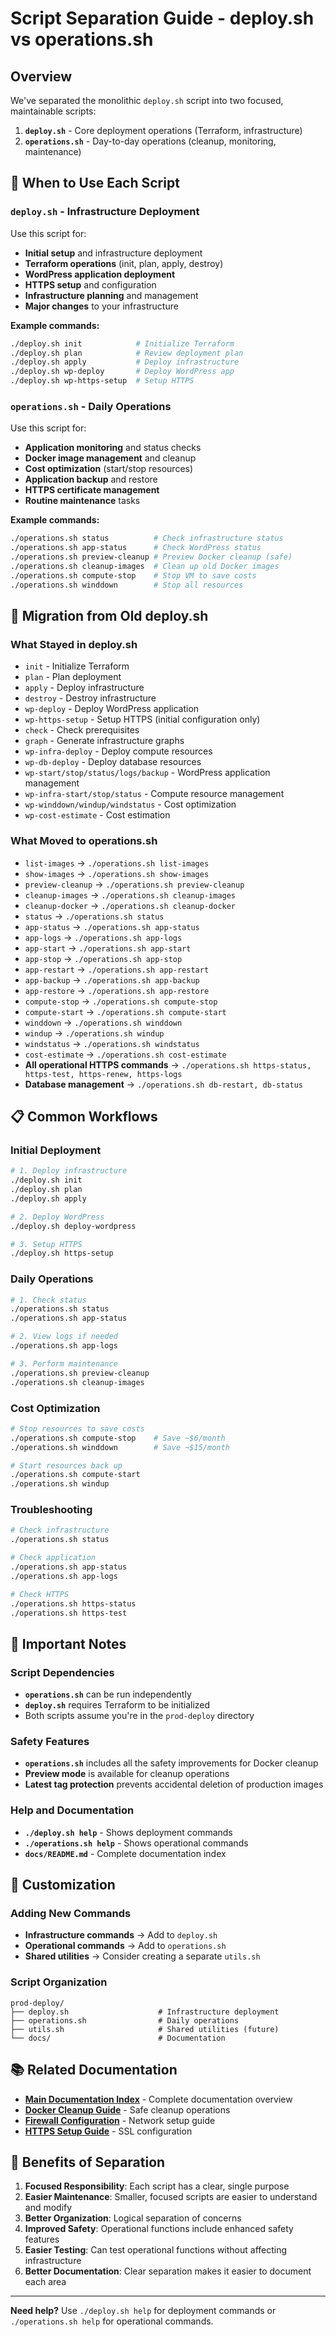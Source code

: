 # Script Separation Guide - deploy.sh vs operations.sh

## Overview
We've separated the monolithic `deploy.sh` script into two focused, maintainable scripts:

1. **`deploy.sh`** - Core deployment operations (Terraform, infrastructure)
2. **`operations.sh`** - Day-to-day operations (cleanup, monitoring, maintenance)

## 🎯 **When to Use Each Script**

### **`deploy.sh` - Infrastructure Deployment**
Use this script for:
- **Initial setup** and infrastructure deployment
- **Terraform operations** (init, plan, apply, destroy)
- **WordPress application deployment**
- **HTTPS setup** and configuration
- **Infrastructure planning** and management
- **Major changes** to your infrastructure

**Example commands:**
```bash
./deploy.sh init            # Initialize Terraform
./deploy.sh plan            # Review deployment plan
./deploy.sh apply           # Deploy infrastructure
./deploy.sh wp-deploy       # Deploy WordPress app
./deploy.sh wp-https-setup  # Setup HTTPS
```

### **`operations.sh` - Daily Operations**
Use this script for:
- **Application monitoring** and status checks
- **Docker image management** and cleanup
- **Cost optimization** (start/stop resources)
- **Application backup** and restore
- **HTTPS certificate management**
- **Routine maintenance** tasks

**Example commands:**
```bash
./operations.sh status          # Check infrastructure status
./operations.sh app-status      # Check WordPress status
./operations.sh preview-cleanup # Preview Docker cleanup (safe)
./operations.sh cleanup-images  # Clean up old Docker images
./operations.sh compute-stop    # Stop VM to save costs
./operations.sh winddown        # Stop all resources
```

## 🔄 **Migration from Old deploy.sh**

### **What Stayed in deploy.sh**
- `init` - Initialize Terraform
- `plan` - Plan deployment
- `apply` - Deploy infrastructure
- `destroy` - Destroy infrastructure
- `wp-deploy` - Deploy WordPress application
- `wp-https-setup` - Setup HTTPS (initial configuration only)
- `check` - Check prerequisites
- `graph` - Generate infrastructure graphs
- `wp-infra-deploy` - Deploy compute resources
- `wp-db-deploy` - Deploy database resources
- `wp-start/stop/status/logs/backup` - WordPress application management
- `wp-infra-start/stop/status` - Compute resource management
- `wp-winddown/windup/windstatus` - Cost optimization
- `wp-cost-estimate` - Cost estimation

### **What Moved to operations.sh**
- `list-images` → `./operations.sh list-images`
- `show-images` → `./operations.sh show-images`
- `preview-cleanup` → `./operations.sh preview-cleanup`
- `cleanup-images` → `./operations.sh cleanup-images`
- `cleanup-docker` → `./operations.sh cleanup-docker`
- `status` → `./operations.sh status`
- `app-status` → `./operations.sh app-status`
- `app-logs` → `./operations.sh app-logs`
- `app-start` → `./operations.sh app-start`
- `app-stop` → `./operations.sh app-stop`
- `app-restart` → `./operations.sh app-restart`
- `app-backup` → `./operations.sh app-backup`
- `app-restore` → `./operations.sh app-restore`
- `compute-stop` → `./operations.sh compute-stop`
- `compute-start` → `./operations.sh compute-start`
- `winddown` → `./operations.sh winddown`
- `windup` → `./operations.sh windup`
- `windstatus` → `./operations.sh windstatus`
- `cost-estimate` → `./operations.sh cost-estimate`
- **All operational HTTPS commands** → `./operations.sh https-status, https-test, https-renew, https-logs`
- **Database management** → `./operations.sh db-restart, db-status`

## 📋 **Common Workflows**

### **Initial Deployment**
```bash
# 1. Deploy infrastructure
./deploy.sh init
./deploy.sh plan
./deploy.sh apply

# 2. Deploy WordPress
./deploy.sh deploy-wordpress

# 3. Setup HTTPS
./deploy.sh https-setup
```

### **Daily Operations**
```bash
# 1. Check status
./operations.sh status
./operations.sh app-status

# 2. View logs if needed
./operations.sh app-logs

# 3. Perform maintenance
./operations.sh preview-cleanup
./operations.sh cleanup-images
```

### **Cost Optimization**
```bash
# Stop resources to save costs
./operations.sh compute-stop    # Save ~$6/month
./operations.sh winddown        # Save ~$15/month

# Start resources back up
./operations.sh compute-start
./operations.sh windup
```

### **Troubleshooting**
```bash
# Check infrastructure
./operations.sh status

# Check application
./operations.sh app-status
./operations.sh app-logs

# Check HTTPS
./operations.sh https-status
./operations.sh https-test
```

## 🚨 **Important Notes**

### **Script Dependencies**
- **`operations.sh`** can be run independently
- **`deploy.sh`** requires Terraform to be initialized
- Both scripts assume you're in the `prod-deploy` directory

### **Safety Features**
- **`operations.sh`** includes all the safety improvements for Docker cleanup
- **Preview mode** is available for cleanup operations
- **Latest tag protection** prevents accidental deletion of production images

### **Help and Documentation**
- **`./deploy.sh help`** - Shows deployment commands
- **`./operations.sh help`** - Shows operational commands
- **`docs/README.md`** - Complete documentation index

## 🔧 **Customization**

### **Adding New Commands**
- **Infrastructure commands** → Add to `deploy.sh`
- **Operational commands** → Add to `operations.sh`
- **Shared utilities** → Consider creating a separate `utils.sh`

### **Script Organization**
```
prod-deploy/
├── deploy.sh                    # Infrastructure deployment
├── operations.sh                # Daily operations
├── utils.sh                     # Shared utilities (future)
└── docs/                        # Documentation
```

## 📚 **Related Documentation**

- **[Main Documentation Index](README.md)** - Complete documentation overview
- **[Docker Cleanup Guide](DOCKER_CLEANUP_IMPROVEMENTS.md)** - Safe cleanup operations
- **[Firewall Configuration](FIREWALL_FIX_SUMMARY.md)** - Network setup guide
- **[HTTPS Setup Guide](HTTPS_SETUP_GUIDE.md)** - SSL configuration

## 🎉 **Benefits of Separation**

1. **Focused Responsibility**: Each script has a clear, single purpose
2. **Easier Maintenance**: Smaller, focused scripts are easier to understand and modify
3. **Better Organization**: Logical separation of concerns
4. **Improved Safety**: Operational functions include enhanced safety features
5. **Easier Testing**: Can test operational functions without affecting infrastructure
6. **Better Documentation**: Clear separation makes it easier to document each area

---

**Need help?** Use `./deploy.sh help` for deployment commands or `./operations.sh help` for operational commands.